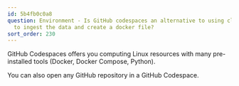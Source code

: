 ```yaml
---
id: 5b4fb0c0a8
question: Environment - Is GitHub codespaces an alternative to using cli/git bash
  to ingest the data and create a docker file?
sort_order: 230
---
```


GitHub Codespaces offers you computing Linux resources with many pre-installed tools (Docker, Docker Compose, Python).

You can also open any GitHub repository in a GitHub Codespace.